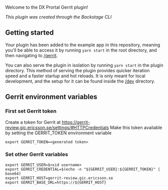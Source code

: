 Welcome to the DX Prortal Gerrit plugin!

_This plugin was created through the Backstage CLI_

## Getting started

Your plugin has been added to the example app in this repository, meaning you'll be able to access it by running `yarn start` in the root directory, and then navigating to [/gerrit](http://localhost:3000/gerrit).

You can also serve the plugin in isolation by running `yarn start` in the plugin directory.
This method of serving the plugin provides quicker iteration speed and a faster startup and hot reloads.
It is only meant for local development, and the setup for it can be found inside the [/dev](./dev) directory.

## Gerrit environment variables
### First set Gerrit token
Create a token for Gerrit at https://gerrit-review.gic.ericsson.se/settings/#HTTPCredentials 
Make this token available by setting the GERRIT_TOKEN environment variable
```
export GERRIT_TOKEN=<generated token>
```
### Set other Gerrit variables

```
export GERRIT_USER=$<xid username>
export GERRIT_CREDENTIAL=$(echo -n "${GERRIT_USER}:${GERRIT_TOKEN}" | base64)
export GERRIT_HOST=gerrit-review.gic.ericsson.se
export GERRIT_BASE_URL=https://${GERRIT_HOST}
```

